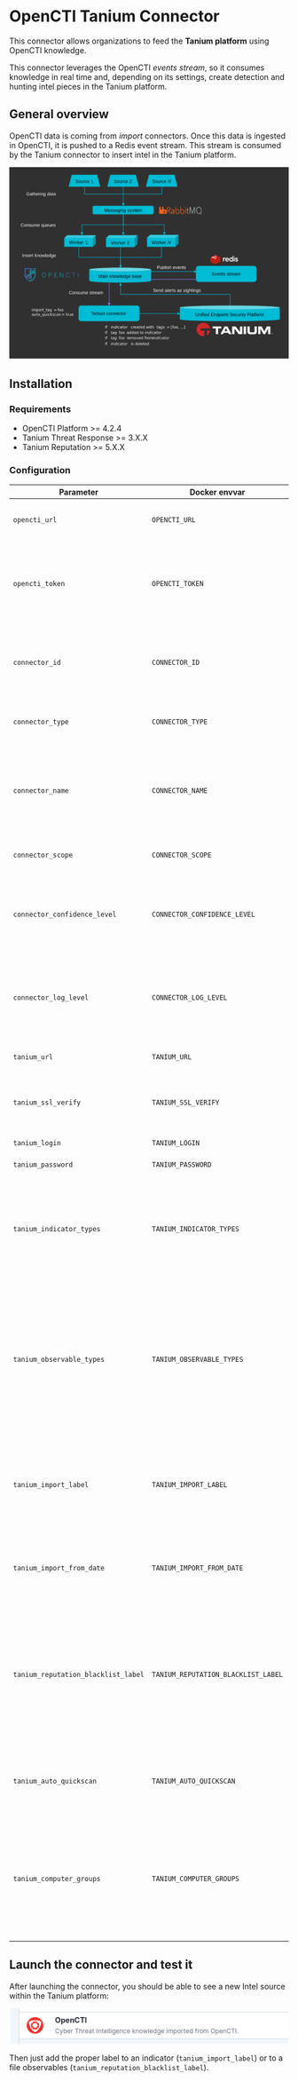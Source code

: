 # OpenCTI Tanium Connector

This connector allows organizations to feed the **Tanium platform** using OpenCTI knowledge. 

This connector leverages the OpenCTI *events stream*, so it consumes knowledge in real time and, depending on its settings, create detection and hunting intel pieces in the Tanium platform.

## General overview

OpenCTI data is coming from *import* connectors. Once this data is ingested in OpenCTI, it is pushed to a Redis event stream. This stream is consumed by the Tanium connector to insert intel in the Tanium platform.

![Stream overview](doc/stream.png "Stream overview")

## Installation

### Requirements

- OpenCTI Platform >= 4.2.4
- Tanium Threat Response >= 3.X.X
- Tanium Reputation >= 5.X.X

### Configuration

| Parameter                            | Docker envvar                       | Mandatory    | Description                                                                                                                                                |
| ------------------------------------ | ----------------------------------- | ------------ | ---------------------------------------------------------------------------------------------------------------------------------------------------------- |
| `opencti_url`                        | `OPENCTI_URL`                       | Yes          | The URL of the OpenCTI platform.                                                                                                                           |
| `opencti_token`                      | `OPENCTI_TOKEN`                     | Yes          | The default admin token configured in the OpenCTI platform parameters file.                                                                                |
| `connector_id`                       | `CONNECTOR_ID`                      | Yes          | A valid arbitrary `UUIDv4` that must be unique for this connector.                                                                                         |
| `connector_type`                     | `CONNECTOR_TYPE`                    | Yes          | Must be `STREAM` (this is the connector type).                                                                                                             |
| `connector_name`                     | `CONNECTOR_NAME`                    | Yes          | The name of the Tanium instance, to identify it if you have multiple Tanium connectors.                                                                    |
| `connector_scope`                    | `CONNECTOR_SCOPE`                   | Yes          | Must be `tanium`, not used in this connector.                                                                                                              |
| `connector_confidence_level`         | `CONNECTOR_CONFIDENCE_LEVEL`        | Yes          | The default confidence level for created sightings (a number between 1 and 4).                                                                             |
| `connector_log_level`                | `CONNECTOR_LOG_LEVEL`               | Yes          | The log level for this connector, could be `debug`, `info`, `warn` or `error` (less verbose).                                                              |
| `tanium_url`                         | `TANIUM_URL`                        | Yes          | The Tanium instance URL.                                                                                                                                   |
| `tanium_ssl_verify`                  | `TANIUM_SSL_VERIFY`                 | Yes          | Enable the SSL certificate check (default: `true`)                                                                                                         |
| `tanium_login`                       | `TANIUM_LOGIN`                      | Yes          | The Tanium login user.                                                                                                                                     |
| `tanium_password`                    | `TANIUM_PASSWORD`                   | Yes          | The Tanium password.                                                                                                                                       |
| `tanium_indicator_types`             | `TANIUM_INDICATOR_TYPES`            | Yes          | A list of indicator types separated by `,`, could be `stix`, `yara` or `tanium-signal` (cannot be empty).                                                  |
| `tanium_observable_types`            | `TANIUM_OBSERVABLE_TYPES`           | Yes          | A list of observable types separated by `,`, could be `ipv4-addr`, `ipv6-addr`, `domain-name`, `x-opencti-hostname`, `file` or `process` (can be empty).   |
| `tanium_import_label`                | `TANIUM_IMPORT_LABEL`               | Yes          | If this label is added or present, the entity will be imported in Tanium, can be '*' to import everything.                                                 |
| `tanium_import_from_date`            | `TANIUM_IMPORT_FROM_DATE`           | No           | At the very first run, ignore all knowledge event before this date.                                                                                        |
| `tanium_reputation_blacklist_label`  | `TANIUM_REPUTATION_BLACKLIST_LABEL` | No           | If this label is added or present in an entity containing hashes, these hashes will be imported to Tanium reputation (can be '*' to import everything).    |
| `tanium_auto_quickscan`              | `TANIUM_AUTO_QUICKSCAN`             | No           | Trigger a quickscan for each inserted intel document in Tanium.                                                                                            |
| `tanium_computer_groups`             | `TANIUM_COMPUTER_GROUPS  `          | No           | A list of computer groups separated by `,`, which will be the targets of the automatic quickscan the automatic quickscan                                   |

## Launch the connector and test it

After launching the connector, you should be able to see a new Intel source within the Tanium platform:

![New source](doc/source.png "New source")

Then just add the proper label to an indicator (`tanium_import_label`) or to a file observables (`tanium_reputation_blacklist_label`).